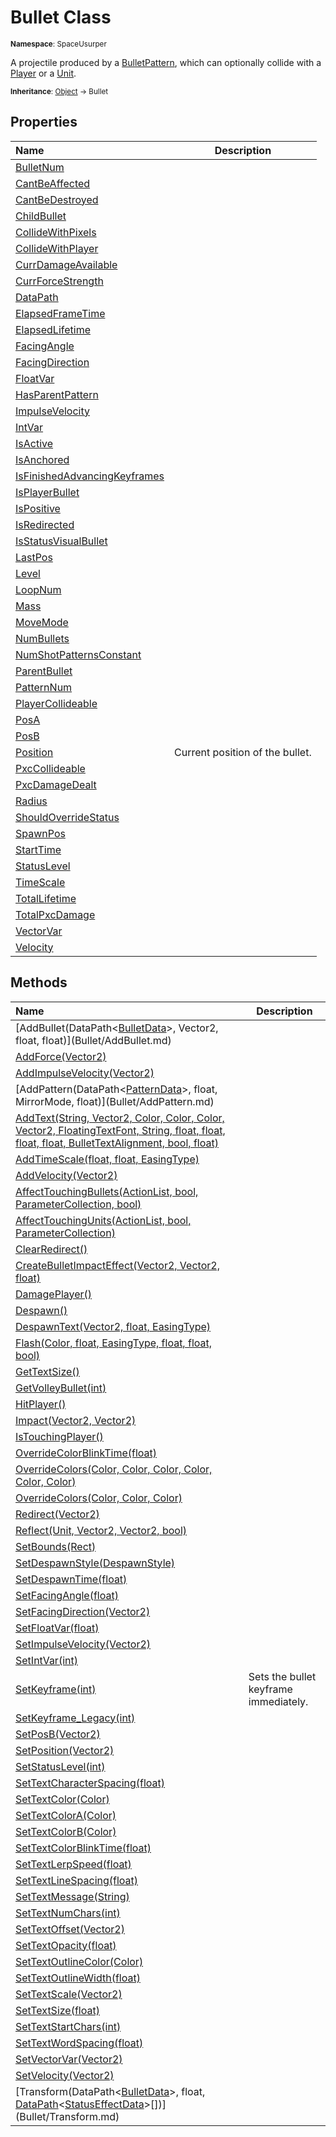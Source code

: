 # Bullet Class

<small>**Namespace**: SpaceUsurper</small>

A projectile produced by a [BulletPattern](BulletPattern.md), which
can optionally collide with a [Player](Player.md) or
a [Unit](Unit.md).

<small>**Inheritance**: [Object](https://docs.microsoft.com/en-us/dotnet/api/system.object?view=netframework-4.5) → Bullet</small>

## Properties

<div markdown="1" class="member-table">

| Name | Description |
| :--- | ----------- |
| [BulletNum](Bullet/BulletNum.md) |  | 
| [CantBeAffected](Bullet/CantBeAffected.md) |  | 
| [CantBeDestroyed](Bullet/CantBeDestroyed.md) |  | 
| [ChildBullet](Bullet/ChildBullet.md) |  | 
| [CollideWithPixels](Bullet/CollideWithPixels.md) |  | 
| [CollideWithPlayer](Bullet/CollideWithPlayer.md) |  | 
| [CurrDamageAvailable](Bullet/CurrDamageAvailable.md) |  | 
| [CurrForceStrength](Bullet/CurrForceStrength.md) |  | 
| [DataPath](Bullet/DataPath.md) |  | 
| [ElapsedFrameTime](Bullet/ElapsedFrameTime.md) |  | 
| [ElapsedLifetime](Bullet/ElapsedLifetime.md) |  | 
| [FacingAngle](Bullet/FacingAngle.md) |  | 
| [FacingDirection](Bullet/FacingDirection.md) |  | 
| [FloatVar](Bullet/FloatVar.md) |  | 
| [HasParentPattern](Bullet/HasParentPattern.md) |  | 
| [ImpulseVelocity](Bullet/ImpulseVelocity.md) |  | 
| [IntVar](Bullet/IntVar.md) |  | 
| [IsActive](Bullet/IsActive.md) |  | 
| [IsAnchored](Bullet/IsAnchored.md) |  | 
| [IsFinishedAdvancingKeyframes](Bullet/IsFinishedAdvancingKeyframes.md) |  | 
| [IsPlayerBullet](Bullet/IsPlayerBullet.md) |  | 
| [IsPositive](Bullet/IsPositive.md) |  | 
| [IsRedirected](Bullet/IsRedirected.md) |  | 
| [IsStatusVisualBullet](Bullet/IsStatusVisualBullet.md) |  | 
| [LastPos](Bullet/LastPos.md) |  | 
| [Level](Bullet/Level.md) |  | 
| [LoopNum](Bullet/LoopNum.md) |  | 
| [Mass](Bullet/Mass.md) |  | 
| [MoveMode](Bullet/MoveMode.md) |  | 
| [NumBullets](Bullet/NumBullets.md) |  | 
| [NumShotPatternsConstant](Bullet/NumShotPatternsConstant.md) |  | 
| [ParentBullet](Bullet/ParentBullet.md) |  | 
| [PatternNum](Bullet/PatternNum.md) |  | 
| [PlayerCollideable](Bullet/PlayerCollideable.md) |  | 
| [PosA](Bullet/PosA.md) |  | 
| [PosB](Bullet/PosB.md) |  | 
| [Position](Bullet/Position.md) | Current position of the bullet. | 
| [PxcCollideable](Bullet/PxcCollideable.md) |  | 
| [PxcDamageDealt](Bullet/PxcDamageDealt.md) |  | 
| [Radius](Bullet/Radius.md) |  | 
| [ShouldOverrideStatus](Bullet/ShouldOverrideStatus.md) |  | 
| [SpawnPos](Bullet/SpawnPos.md) |  | 
| [StartTime](Bullet/StartTime.md) |  | 
| [StatusLevel](Bullet/StatusLevel.md) |  | 
| [TimeScale](Bullet/TimeScale.md) |  | 
| [TotalLifetime](Bullet/TotalLifetime.md) |  | 
| [TotalPxcDamage](Bullet/TotalPxcDamage.md) |  | 
| [VectorVar](Bullet/VectorVar.md) |  | 
| [Velocity](Bullet/Velocity.md) |  | 

</div>

## Methods

<div markdown="1" class="member-table">

| Name | Description |
| :--- | ----------- |
| [AddBullet(DataPath&lt;[BulletData](BulletData.md)&gt;, Vector2, float, float)](Bullet/AddBullet.md) |  | 
| [AddForce(Vector2)](Bullet/AddForce.md) |  | 
| [AddImpulseVelocity(Vector2)](Bullet/AddImpulseVelocity.md) |  | 
| [AddPattern(DataPath&lt;[PatternData](PatternData.md)&gt;, float, MirrorMode, float)](Bullet/AddPattern.md) |  | 
| [AddText(String, Vector2, Color, Color, Color, Vector2, FloatingTextFont, String, float, float, float, float, BulletTextAlignment, bool, float)](Bullet/AddText.md) |  | 
| [AddTimeScale(float, float, EasingType)](Bullet/AddTimeScale.md) |  | 
| [AddVelocity(Vector2)](Bullet/AddVelocity.md) |  | 
| [AffectTouchingBullets(ActionList, bool, ParameterCollection, bool)](Bullet/AffectTouchingBullets.md) |  | 
| [AffectTouchingUnits(ActionList, bool, ParameterCollection)](Bullet/AffectTouchingUnits.md) |  | 
| [ClearRedirect()](Bullet/ClearRedirect.md) |  | 
| [CreateBulletImpactEffect(Vector2, Vector2, float)](Bullet/CreateBulletImpactEffect.md) |  | 
| [DamagePlayer()](Bullet/DamagePlayer.md) |  | 
| [Despawn()](Bullet/Despawn.md) |  | 
| [DespawnText(Vector2, float, EasingType)](Bullet/DespawnText.md) |  | 
| [Flash(Color, float, EasingType, float, float, bool)](Bullet/Flash.md) |  | 
| [GetTextSize()](Bullet/GetTextSize.md) |  | 
| [GetVolleyBullet(int)](Bullet/GetVolleyBullet.md) |  | 
| [HitPlayer()](Bullet/HitPlayer.md) |  | 
| [Impact(Vector2, Vector2)](Bullet/Impact.md) |  | 
| [IsTouchingPlayer()](Bullet/IsTouchingPlayer.md) |  | 
| [OverrideColorBlinkTime(float)](Bullet/OverrideColorBlinkTime.md) |  | 
| [OverrideColors(Color, Color, Color, Color, Color, Color)](Bullet/OverrideColors.md) |  | 
| [OverrideColors(Color, Color, Color)](Bullet/OverrideColors.md) |  | 
| [Redirect(Vector2)](Bullet/Redirect.md) |  | 
| [Reflect(Unit, Vector2, Vector2, bool)](Bullet/Reflect.md) |  | 
| [SetBounds(Rect)](Bullet/SetBounds.md) |  | 
| [SetDespawnStyle(DespawnStyle)](Bullet/SetDespawnStyle.md) |  | 
| [SetDespawnTime(float)](Bullet/SetDespawnTime.md) |  | 
| [SetFacingAngle(float)](Bullet/SetFacingAngle.md) |  | 
| [SetFacingDirection(Vector2)](Bullet/SetFacingDirection.md) |  | 
| [SetFloatVar(float)](Bullet/SetFloatVar.md) |  | 
| [SetImpulseVelocity(Vector2)](Bullet/SetImpulseVelocity.md) |  | 
| [SetIntVar(int)](Bullet/SetIntVar.md) |  | 
| [SetKeyframe(int)](Bullet/SetKeyframe.md) | Sets the bullet keyframe immediately. | 
| [SetKeyframe_Legacy(int)](Bullet/SetKeyframe_Legacy.md) |  | 
| [SetPosB(Vector2)](Bullet/SetPosB.md) |  | 
| [SetPosition(Vector2)](Bullet/SetPosition.md) |  | 
| [SetStatusLevel(int)](Bullet/SetStatusLevel.md) |  | 
| [SetTextCharacterSpacing(float)](Bullet/SetTextCharacterSpacing.md) |  | 
| [SetTextColor(Color)](Bullet/SetTextColor.md) |  | 
| [SetTextColorA(Color)](Bullet/SetTextColorA.md) |  | 
| [SetTextColorB(Color)](Bullet/SetTextColorB.md) |  | 
| [SetTextColorBlinkTime(float)](Bullet/SetTextColorBlinkTime.md) |  | 
| [SetTextLerpSpeed(float)](Bullet/SetTextLerpSpeed.md) |  | 
| [SetTextLineSpacing(float)](Bullet/SetTextLineSpacing.md) |  | 
| [SetTextMessage(String)](Bullet/SetTextMessage.md) |  | 
| [SetTextNumChars(int)](Bullet/SetTextNumChars.md) |  | 
| [SetTextOffset(Vector2)](Bullet/SetTextOffset.md) |  | 
| [SetTextOpacity(float)](Bullet/SetTextOpacity.md) |  | 
| [SetTextOutlineColor(Color)](Bullet/SetTextOutlineColor.md) |  | 
| [SetTextOutlineWidth(float)](Bullet/SetTextOutlineWidth.md) |  | 
| [SetTextScale(Vector2)](Bullet/SetTextScale.md) |  | 
| [SetTextSize(float)](Bullet/SetTextSize.md) |  | 
| [SetTextStartChars(int)](Bullet/SetTextStartChars.md) |  | 
| [SetTextWordSpacing(float)](Bullet/SetTextWordSpacing.md) |  | 
| [SetVectorVar(Vector2)](Bullet/SetVectorVar.md) |  | 
| [SetVelocity(Vector2)](Bullet/SetVelocity.md) |  | 
| [Transform(DataPath&lt;[BulletData](BulletData.md)&gt;, float, [DataPath](DataPath-1.md)&lt;[StatusEffectData](StatusEffectData.md)&gt;[])](Bullet/Transform.md) |  | 

</div>

